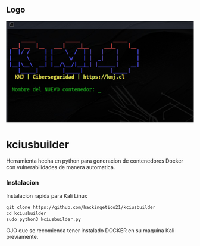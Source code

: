 ## Logo
![Logo del proyecto](assets/images/ss1.jpeg)

# kciusbuilder
Herramienta hecha en python para generacion de contenedores Docker con vulnerabilidades de manera automatica.

### Instalacion
Instalacion rapida para Kali Linux
```
git clone https://github.com/hackingetico21/kciusbuilder 
cd kciusbuilder
sudo python3 kciusbuilder.py
```
OJO que se recomienda tener instalado DOCKER en su maquina Kali previamente.

